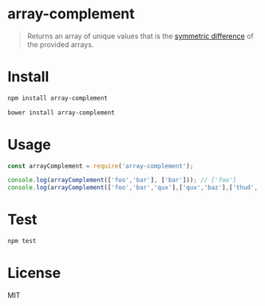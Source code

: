 # array-complement

> Returns an array of unique values that is the [symmetric difference](https://en.wikipedia.org/wiki/Symmetric_difference) of the provided arrays.

# Install

```bash
npm install array-complement
```

```bash
bower install array-complement
```
# Usage

```javascript
const arrayComplement = require('array-complement');

console.log(arrayComplement(['foo','bar'], ['bar'])); // ['foo']
console.log(arrayComplement(['foo','bar','qux'],['qux','baz'],['thud','norf','bar'])); // ['foo','baz','thud','norf']
```

# Test

```bash
npm test
```

# License

MIT
